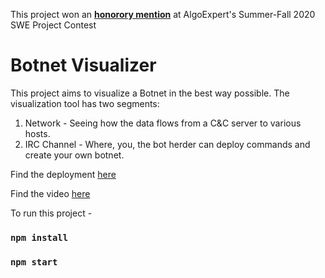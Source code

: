 This project won an [**honorory mention**](https://www.algoexpert.io/swe-project-contests/2020-summer) at AlgoExpert's Summer-Fall 2020 SWE Project Contest

# Botnet Visualizer

This project aims to visualize a Botnet in the best way possible. The visualization tool has two segments:

1. Network - Seeing how the data flows from a C&C server to various hosts.
2. IRC Channel - Where, you, the bot herder can deploy commands and create your own botnet. 

Find the deployment [here](https://botnet.netlify.app/)

Find the video [here](https://www.youtube.com/watch?v=Rapj7TxFM3c)

To run this project - 
### `npm install`
### `npm start`
